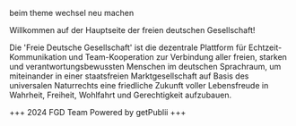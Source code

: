 beim theme wechsel neu machen




 
Willkommen auf der Hauptseite der freien deutschen Gesellschaft!



Die 'Freie Deutsche Gesellschaft' ist die dezentrale Plattform für Echtzeit-Kommunikation und Team-Kooperation zur Verbindung aller freien, starken und verantwortungsbewussten Menschen im deutschen Sprachraum, um miteinander in einer staatsfreien Marktgesellschaft auf Basis des universalen Naturrechts eine friedliche Zukunft voller Lebensfreude in Wahrheit, Freiheit, Wohlfahrt und Gerechtigkeit aufzubauen.








+++ 2024 FGD Team Powered by getPublii +++

